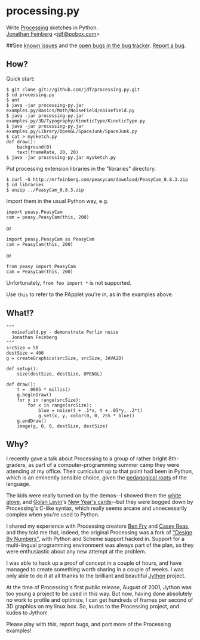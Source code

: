 # processing.py #

Write [Processing](http://processing.org) sketches in Python.      
[Jonathan Feinberg](http://mrfeinberg.com) &lt;[jdf@pobox.com](mailto:jdf@pobox.com)&gt;

##See [known issues](http://wiki.github.com/jdf/processing.py/) and the [open bugs in the bug tracker](http://github.com/jdf/processing.py/issues). [Report a bug](http://github.com/jdf/processing.py/issues).

## How? ##

Quick start:

    $ git clone git://github.com/jdf/processing.py.git
    $ cd processing.py
    $ ant
    $ java -jar processing-py.jar examples.py/Basics/Math/NoiseField/noisefield.py
    $ java -jar processing-py.jar examples.py/3D/Typography/KineticType/KineticType.py
    $ java -jar processing-py.jar examples.py/Library/OpenGL/SpaceJunk/SpaceJunk.py
    $ cat > mysketch.py
    def draw():
        background(0)
        text(frameRate, 20, 20)
    $ java -jar processing-py.jar mysketch.py

Put processing extension libraries in the "libraries" directory.

    $ curl -O http://mrfeinberg.com/peasycam/download/PeasyCam_0.8.3.zip
    $ cd libraries
    $ unzip ../PeasyCam_0.8.3.zip

Import them in the usual Python way, e.g.

    import peasy.PeasyCam
    cam = peasy.PeasyCam(this, 200)

or

    import peasy.PeasyCam as PeasyCam
    cam = PeasyCam(this, 200)
    
or

    from peasy import PeasyCam
    cam = PeasyCam(this, 200)

Unfortunately, `from foo import *` is not supported.

Use `this` to refer to the PApplet you're in, as in the examples above.

## What!? ##

	"""
	  noisefield.py - demonstrate Perlin noise
	  Jonathan Feinberg
	""" 
	srcSize = 50
	destSize = 400
	g = createGraphics(srcSize, srcSize, JAVA2D)
	
	def setup():
	    size(destSize, destSize, OPENGL)
	
	def draw():
	    t = .0005 * millis()
	    g.beginDraw()
	    for y in range(srcSize):
	        for x in range(srcSize):
	            blue = noise(t + .1*x, t + .05*y, .2*t)
	            g.set(x, y, color(0, 0, 255 * blue))
	    g.endDraw()
	    image(g, 0, 0, destSize, destSize)

## Why? ##

I recently gave a talk about Processing to a group of rather bright 8th-graders,
as part of a computer-programming summer camp they were attending at my office.
Their curriculum up to that point had been in Python, which is an eminently
sensible choice, given the 
[pedagogical roots](http://en.wikipedia.org/wiki/ABC_%28programming_language%29)
of the language.

The kids were really turned on by the demos--I showed them the
[white glove](http://whiteglovetracking.com/), and 
[Golan Levin](http://flong.com/)'s
[New Year's cards](http://www.flong.com/storage/experience/newyear/newyear10/)--but
they were bogged down by Processing's C-like syntax, which really seems arcane
and unnecessarily complex when you're used to Python.

I shared my experience with Processing creators
[Ben Fry](http://benfry.com/) and [Casey Reas](http://reas.com/), and they
told me that, indeed, the original Processing was a fork of
["Design By Numbers"](http://dbn.media.mit.edu/), with Python and Scheme
support hacked in. Support for a multi-lingual programming
environment was always part of the plan, so they were enthusiastic
about any new attempt at the problem.

I was able to hack up a proof of concept in a couple of hours, and have
managed to create something worth sharing in a couple of weeks. I was only
able to do it at all thanks to the brilliant and beautiful
[Jython](http://www.jython.org/) project.

At the time of Processing's first public release, August of 2001,
Jython was too young a project to be used in this way. But now, having done
absolutely no work to profile and optimize, I can get hundreds of frames
per second of 3D graphics on my linux box. So, kudos to the Processing
project, and kudos to Jython!

Please play with this, report bugs, and port more of the Processing
examples!
